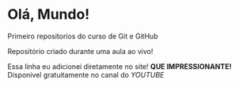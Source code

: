 # Olá, Mundo!
 Primeiro repositorios do curso de Git e GitHub

Repositório criado durante uma aula ao vivo!

Essa linha eu adicionei diretamente no site! **QUE IMPRESSIONANTE!** Disponivel gratuitamente no canal do *YOUTUBE*
